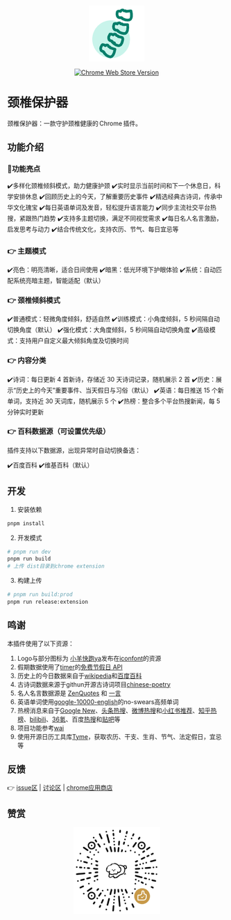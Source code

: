 <p align="center" style="margin-bottom:10px">
    <img src="./public/icons/icon128.png" alt="wx_zan_shang" width="128" height="128" />
</p>

<p align="center">
  <a
    href="https://chromewebstore.google.com/detail/%E9%A2%88%E6%A4%8E%E4%BF%9D%E6%8A%A4%E5%99%A8/onieefmkohombbhkiifofjlpfjaomimo"
    ><img
      alt="Chrome Web Store Version"
      src="https://img.shields.io/chrome-web-store/v/onieefmkohombbhkiifofjlpfjaomimo?label=Chrome%20Version"
  /></a>
</p>

# 颈椎保护器

颈椎保护器：一款守护颈椎健康的 Chrome 插件。

## 功能介绍

### 💪功能亮点

✔️多样化颈椎倾斜模式，助力健康护颈
✔️实时显示当前时间和下一个休息日，科学安排休息
✔️回顾历史上的今天，了解重要历史事件
✔️精选经典古诗词，传承中华文化瑰宝
✔️每日英语单词及发音，轻松提升语言能力
✔️同步主流社交平台热搜，紧跟热门趋势
✔️支持多主题切换，满足不同视觉需求
✔️每日名人名言激励，启发思考与动力
✔️结合传统文化，支持农历、节气、每日宜忌等

### 👉 主题模式

✔️亮色：明亮清晰，适合日间使用
✔️暗黑：低光环境下护眼体验
✔️系统：自动匹配系统亮暗主题，智能适配（默认）

### 👉 颈椎倾斜模式

✔️普通模式：轻微角度倾斜，舒适自然
✔️训练模式：小角度倾斜，5 秒间隔自动切换角度（默认）
✔️强化模式：大角度倾斜，5 秒间隔自动切换角度
✔️高级模式：支持用户自定义最大倾斜角度及切换时间

### 👉 内容分类

✔️诗词：每日更新 4 首新诗，存储近 30 天诗词记录，随机展示 2 首
✔️历史：展示“历史上的今天”重要事件、当天假日与习俗（默认）
✔️英语：每日推送 15 个新单词，支持近 30 天词库，随机展示 5 个
✔️热榜：整合多个平台热搜新闻，每 5 分钟实时更新

### 👉 百科数据源（可设置优先级）

插件支持以下数据源，出现异常时自动切换备选：

✔️百度百科
✔️维基百科（默认）

## 开发

1. 安装依赖

```bash
pnpm install
```

2. 开发模式

```bash
# pnpm run dev
pnpm run build
# 上传 dist目录到chrome extension
```

3. 构建上传

```bash
# pnpm run build:prod
pnpm run release:extension
```

## 鸣谢

本插件使用了以下资源：

1. Logo与部分图标为 [小羊快跑ya](https://www.iconfont.cn/user/detail?uid=6930945&nid=JPSbnJbK5Uuz)发布在[iconfont](https://www.iconfont.cn/collections/detail?cid=40379)的资源
2. 假期数据使用了[timer](https://timor.tech/)的[免费节假日 API](https://timor.tech/api/holiday)
3. 历史上的今日数据来自于[wikipedia](https://zh.m.wikipedia.org/zh-cn/%E5%8E%86%E5%8F%B2%E4%B8%8A%E7%9A%84%E4%BB%8A%E5%A4%A9)和[百度百科](https://baike.baidu.com/item/4%E6%9C%8828%E6%97%A5)
4. 古诗词数据来源于githun开源古诗词项目[chinese-poetry](https://github.com/chinese-poetry/chinese-poetry)
5. 名人名言数据源是 [ZenQuotes](https://zenquotes.io/) 和 [一言](https://v1.hitokoto.cn/?c=i)
6. 英语单词使用[google-10000-english](https://github.com/first20hours/google-10000-english)的no-swears高频单词
7. 热榜消息来自于[Google New](https://news.google.com/home?hl=zh-CN&gl=CN&ceid=CN:zh-Hans)、[头条热搜](https://so.toutiao.com/search/?keyword=%E7%83%AD%E6%A6%9C&pd=synthesis&source=input&traffic_source=&original_source=&in_tfs=&in_ogs=)、[微博热搜](https://s.weibo.com/top/summary?cate=realtimehot)和[小红书推荐](https://www.xiaohongshu.com/explore?channel_id=homefeed_recommend)、[知乎热榜](https://www.zhihu.com/billboard)、[bilibili](https://www.bilibili.com/v/popular/all)、[36氪](https://36kr.com/newsflashes/catalog/0)、百度[热搜](https://top.baidu.com/board?tab=realtime)和[贴吧](https://tieba.baidu.com/hottopic/browse/topicList?res_type=1)等
8. 项目功能参考[wai](https://github.com/dukeluo/wai)
9. 使用开源日历工具库[Tyme](https://6tail.cn/tyme.html)，获取农历、干支、生肖、节气、法定假日，宜忌等

## 反馈

👉 [issue区](https://github.com/maginapp/neck-upgrade/issues) | [讨论区](https://github.com/maginapp/neck-upgrade/discussions) | [chrome应用商店](https://chromewebstore.google.com/detail/%E9%A2%88%E6%A4%8E%E4%BF%9D%E6%8A%A4%E5%99%A8/onieefmkohombbhkiifofjlpfjaomimo)

## 赞赏

<div align="center" style="margin-bottom:20px">
    <img src="./src/assets/images/wx_zan_shang.png" alt="wx_zan_shang" width="200" height="200" />
</div>
